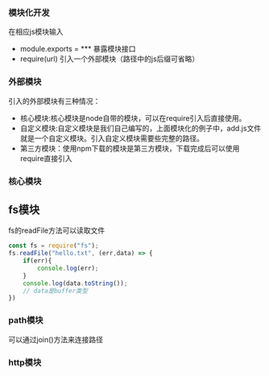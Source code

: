 ### 模块化开发

在相应js模块输入
* module.exports = *** 暴露模块接口
* require(url) 引入一个外部模块（路径中的js后缀可省略）

### 外部模块
引入的外部模块有三种情况：
* 核心模块:核心模块是node自带的模块，可以在require引入后直接使用。
* 自定义模块:自定义模块是我们自己编写的，上面模块化的例子中，add.js文件就是一个自定义模块。引入自定义模块需要些完整的路径。
* 第三方模块：使用npm下载的模块是第三方模块，下载完成后可以使用require直接引入

### 核心模块

## fs模块
fs的readFile方法可以读取文件
```js
const fs = require("fs");
fs.readFile("hello.txt", (err,data) => {
    if(err){
        console.log(err);
    }
    console.log(data.toString());
    // data是buffer类型
})
```

### path模块
可以通过join()方法来连接路径

### http模块

